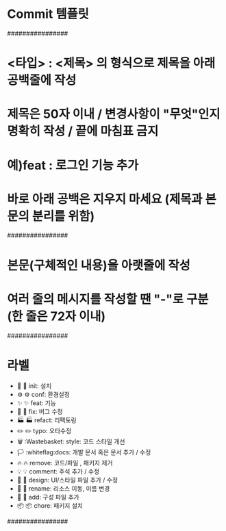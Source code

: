 # Commit 템플릿

################
# <gitmoji><타입> : <제목> 의 형식으로 제목을 아래 공백줄에 작성
# 제목은 50자 이내 / 변경사항이 "무엇"인지 명확히 작성 / 끝에 마침표 금지
# 예)feat : 로그인 기능 추가

# 바로 아래 공백은 지우지 마세요 (제목과 본문의 분리를 위함)

################
# 본문(구체적인 내용)을 아랫줄에 작성
# 여러 줄의 메시지를 작성할 땐 "-"로 구분 (한 줄은 72자 이내)


################
# 라벨 

 - 🎉 :tada:  init: 설치
 - ⚙️ :gear:  conf: 환경설정
 - ✨ :sparkles:  feat: 기능
 - 🔨 :hammer:  fix: 버그 수정
 - 🏭 :factory:  refact: 리팩토링
 - ✏️ :pencil2:  typo: 오타수정
 - 🗑️ :Wastebasket:  style: 코드 스타일 개선
 - 🏳️ :whiteflag:docs:  개발 문서 혹은 문서 추가 / 수정
 - 🔥 :fire:  remove: 코드/파일 , 패키지 제거
 - 💡 :bulb: comment: 주석 추가 / 수정
 - 💄 :lipstick:  design: UI/스타일 파일 추가 / 수정 
 - 🚚 :truck:  rename: 리소스 이동, 이름 변경
 - 🔧 :wrench:  add: 구성 파일 추가
 - 📦 :package: chore: 패키지 설치 

################